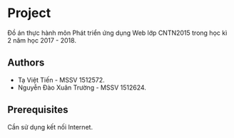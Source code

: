 # Project
Đồ án thực hành môn Phát triển ứng dụng Web lớp CNTN2015 trong học kì 2 năm học 2017 - 2018.

## Authors
- Tạ Việt Tiến              -   MSSV 1512572.
- Nguyễn Đào Xuân Trường    -   MSSV 1512624.

## Prerequisites
Cần sử dụng kết nối Internet.





    
